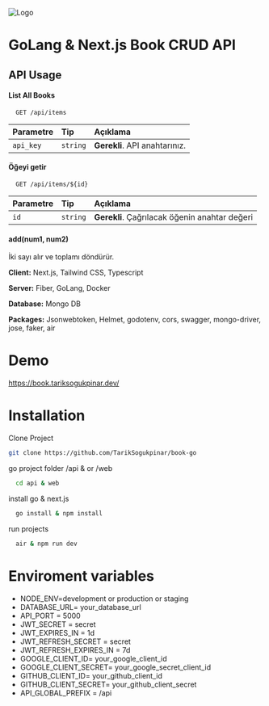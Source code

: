 
![Logo](https://repository-images.githubusercontent.com/361875137/f9e5ad80-a785-11eb-9d38-a8b8fd7809ff)

    
# GoLang & Next.js Book CRUD API


## API Usage

#### List All Books

```http
  GET /api/items
```

| Parametre | Tip     | Açıklama                |
| :-------- | :------- | :------------------------- |
| `api_key` | `string` | **Gerekli**. API anahtarınız. |

#### Öğeyi getir

```http
  GET /api/items/${id}
```

| Parametre | Tip     | Açıklama                       |
| :-------- | :------- | :-------------------------------- |
| `id`      | `string` | **Gerekli**. Çağrılacak öğenin anahtar değeri |

#### add(num1, num2)

İki sayı alır ve toplamı döndürür.

  
**Client:** Next.js, Tailwind CSS, Typescript

**Server:** Fiber, GoLang, Docker

**Database:** Mongo DB

**Packages:** Jsonwebtoken, Helmet, godotenv, cors, swagger, mongo-driver, jose, faker, air

  
# Demo

https://book.tariksogukpinar.dev/

  
# Installation

Clone Project

```bash
git clone https://github.com/TarikSogukpinar/book-go
```

go project folder /api & or /web

```bash
  cd api & web
```

install go & next.js

```bash
  go install & npm install
```


run projects

```bash
  air & npm run dev
```

  

  
# Enviroment variables

- NODE_ENV=development or production or staging
- DATABASE_URL= your_database_url
- API_PORT = 5000
- JWT_SECRET = secret
- JWT_EXPIRES_IN = 1d
- JWT_REFRESH_SECRET = secret
- JWT_REFRESH_EXPIRES_IN = 7d
- GOOGLE_CLIENT_ID= your_google_client_id
- GOOGLE_CLIENT_SECRET= your_google_secret_client_id
- GITHUB_CLIENT_ID= your_github_client_id
- GITHUB_CLIENT_SECRET= your_github_client_secret
- API_GLOBAL_PREFIX = /api

  
